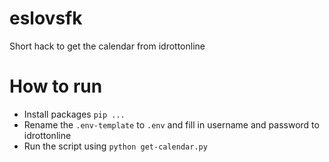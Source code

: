 # eslovsfk
Short hack to get the calendar from idrottonline

# How to run

* Install packages `pip ...`
* Rename the `.env-template` to `.env` and fill in username and password to idrottonline
* Run the script using `python get-calendar.py`
